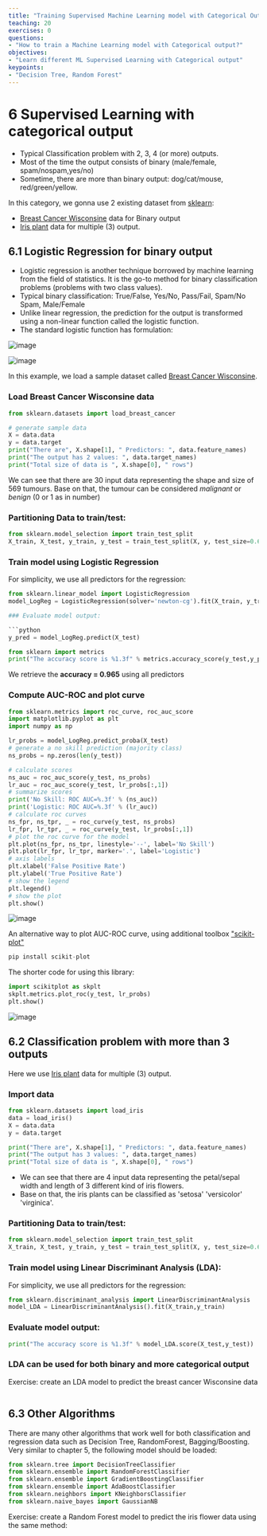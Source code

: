 ```yaml
---
title: "Training Supervised Machine Learning model with Categorical Output"
teaching: 20
exercises: 0
questions:
- "How to train a Machine Learning model with Categorical output?"
objectives:
- "Learn different ML Supervised Learning with Categorical output"
keypoints:
- "Decision Tree, Random Forest"
---
```


# 6 Supervised Learning with categorical output

- Typical Classification problem with 2, 3, 4 (or more) outputs.
- Most of the time the output consists of binary (male/female, spam/nospam,yes/no) 
- Sometime, there are more than binary output: dog/cat/mouse, red/green/yellow.

In this category, we gonna use 2 existing dataset from [sklearn](https://scikit-learn.org/stable/datasets.html):
- [Breast Cancer Wisconsine](https://scikit-learn.org/stable/datasets/toy_dataset.html#breast-cancer-wisconsin-diagnostic-dataset) data for Binary output
- [Iris plant](https://scikit-learn.org/stable/datasets/toy_dataset.html#iris-plants-dataset) data for multiple (3) output.

## 6.1 Logistic Regression for binary output

- Logistic regression is another technique borrowed by machine learning from the field of statistics. It is the go-to method for binary classification problems (problems with two class values).
- Typical binary classification: True/False, Yes/No, Pass/Fail, Spam/No Spam, Male/Female
- Unlike linear regression, the prediction for the output is transformed using a non-linear function called the logistic function.
- The standard logistic function has formulation:

![image](https://user-images.githubusercontent.com/43855029/114233181-f7dcbb80-994a-11eb-9c89-58d7802d6b49.png)

![image](https://user-images.githubusercontent.com/43855029/114233189-fb704280-994a-11eb-9019-8355f5337b37.png)

In this example, we load a sample dataset called [Breast Cancer Wisconsine](https://scikit-learn.org/stable/datasets/toy_dataset.html#breast-cancer-wisconsin-diagnostic-dataset).

### Load Breast Cancer Wisconsine data

```python
from sklearn.datasets import load_breast_cancer

# generate sample data
X = data.data
y = data.target
print("There are", X.shape[1], " Predictors: ", data.feature_names)
print("The output has 2 values: ", data.target_names)
print("Total size of data is ", X.shape[0], " rows")
```

We can see that there are 30 input data representing the shape and size of 569 tumours.
Base on that, the tumour can be considered _malignant_ or _benign_ (0 or 1 as in number)

### Partitioning Data to train/test:

```python
from sklearn.model_selection import train_test_split
X_train, X_test, y_train, y_test = train_test_split(X, y, test_size=0.6, random_state=123)
```

### Train model using Logistic Regression
For simplicity, we use all predictors for the regression:

```python
from sklearn.linear_model import LogisticRegression
model_LogReg = LogisticRegression(solver='newton-cg').fit(X_train, y_train)

### Evaluate model output:

```python
y_pred = model_LogReg.predict(X_test)

from sklearn import metrics
print("The accuracy score is %1.3f" % metrics.accuracy_score(y_test,y_pred))
```

We retrieve the **accuracy = 0.965** using all predictors

### Compute AUC-ROC and plot curve

```python
from sklearn.metrics import roc_curve, roc_auc_score
import matplotlib.pyplot as plt
import numpy as np

lr_probs = model_LogReg.predict_proba(X_test)
# generate a no skill prediction (majority class)
ns_probs = np.zeros(len(y_test))

# calculate scores
ns_auc = roc_auc_score(y_test, ns_probs)
lr_auc = roc_auc_score(y_test, lr_probs[:,1])
# summarize scores
print('No Skill: ROC AUC=%.3f' % (ns_auc))
print('Logistic: ROC AUC=%.3f' % (lr_auc))
# calculate roc curves
ns_fpr, ns_tpr, _ = roc_curve(y_test, ns_probs)
lr_fpr, lr_tpr, _ = roc_curve(y_test, lr_probs[:,1])
# plot the roc curve for the model
plt.plot(ns_fpr, ns_tpr, linestyle='--', label='No Skill')
plt.plot(lr_fpr, lr_tpr, marker='.', label='Logistic')
# axis labels
plt.xlabel('False Positive Rate')
plt.ylabel('True Positive Rate')
# show the legend
plt.legend()
# show the plot
plt.show()

```

![image](https://user-images.githubusercontent.com/43855029/153662934-d4c5929f-72cf-43b8-8b1f-085d315022e7.png)

An alternative way to plot AUC-ROC curve, using additional toolbox ["scikit-plot"](https://scikit-plot.readthedocs.io/en/stable/)

```python
pip install scikit-plot
```

The shorter code for using this library:

```python
import scikitplot as skplt
skplt.metrics.plot_roc(y_test, lr_probs)
plt.show()
```

![image](https://user-images.githubusercontent.com/43855029/153663219-f27aad2b-b76d-4abf-a093-0a433e79bd28.png)


## 6.2 Classification problem with more than 3 outputs

Here we use [Iris plant](https://scikit-learn.org/stable/datasets/toy_dataset.html#iris-plants-dataset) data for multiple (3) output.

### Import data

```python
from sklearn.datasets import load_iris
data = load_iris()
X = data.data
y = data.target

print("There are", X.shape[1], " Predictors: ", data.feature_names)
print("The output has 3 values: ", data.target_names)
print("Total size of data is ", X.shape[0], " rows")
```

- We can see that there are 4 input data representing the petal/sepal width and length of 3 different kind of iris flowers.
- Base on that, the iris plants can be classified as 'setosa' 'versicolor' 'virginica'.

### Partitioning Data to train/test:

```python
from sklearn.model_selection import train_test_split
X_train, X_test, y_train, y_test = train_test_split(X, y, test_size=0.6, random_state=123)
```

### Train model using Linear Discriminant Analysis (LDA):

For simplicity, we use all predictors for the regression:

```python
from sklearn.discriminant_analysis import LinearDiscriminantAnalysis
model_LDA = LinearDiscriminantAnalysis().fit(X_train,y_train)
```

### Evaluate model output:

```python
print("The accuracy score is %1.3f" % model_LDA.score(X_test,y_test))
```

### LDA can be used for both binary and more categorical output

Exercise: create an LDA model to predict the breast cancer Wisconsine data

```python

```

## 6.3 Other Algorithms

There are many other algorithms that work well for both classification and regression data such as Decision Tree, RandomForest, Bagging/Boosting.
Very similar to chapter 5, the following model should be loaded:

```python
from sklearn.tree import DecisionTreeClassifier
from sklearn.ensemble import RandomForestClassifier
from sklearn.ensemble import GradientBoostingClassifier
from sklearn.ensemble import AdaBoostClassifier
from sklearn.neighbors import KNeighborsClassifier
from sklearn.naive_bayes import GaussianNB
```

Exercise: create a Random Forest model to predict the iris flower data using the same method:

```python

```
